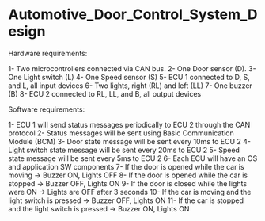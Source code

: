 # Automotive_Door_Control_System_Design

Hardware requirements:

1- Two microcontrollers connected via CAN bus.
2- One Door sensor (D).
3- One Light switch (L)
4- One Speed sensor (S)
5- ECU 1 connected to D, S, and L, all input devices
6- Two lights, right (RL) and left (LL)
7- One buzzer (B)
8- ECU 2 connected to RL, LL, and B, all output devices

Software requirements:

1- ECU 1 will send status messages periodically to ECU 2 through the CAN protocol
2- Status messages will be sent using Basic Communication Module (BCM)
3- Door state message will be sent every 10ms to ECU 2
4- Light switch state message will be sent every 20ms to ECU 2
5- Speed state message will be sent every 5ms to ECU 2
6- Each ECU will have an OS and application SW components
7- If the door is opened while the car is moving → Buzzer ON, Lights OFF
8- If the door is opened while the car is stopped → Buzzer OFF, Lights ON
9- If the door is closed while the lights were ON → Lights are OFF after 3 seconds
10- If the car is moving and the light switch is pressed → Buzzer OFF, Lights ON
11- If the car is stopped and the light switch is pressed → Buzzer ON, Lights ON
